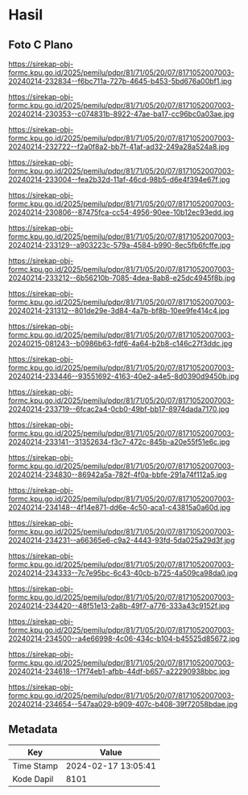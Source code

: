 # Hasil

## Foto C Plano

https://sirekap-obj-formc.kpu.go.id/2025/pemilu/pdpr/81/71/05/20/07/8171052007003-20240214-232834--f6bc711a-727b-4645-b453-5bd676a00bf1.jpg

https://sirekap-obj-formc.kpu.go.id/2025/pemilu/pdpr/81/71/05/20/07/8171052007003-20240214-230353--c074831b-8922-47ae-ba17-cc96bc0a03ae.jpg

https://sirekap-obj-formc.kpu.go.id/2025/pemilu/pdpr/81/71/05/20/07/8171052007003-20240214-232722--f2a0f8a2-bb7f-41af-ad32-249a28a524a8.jpg

https://sirekap-obj-formc.kpu.go.id/2025/pemilu/pdpr/81/71/05/20/07/8171052007003-20240214-233004--fea2b32d-11af-46cd-98b5-d6e4f394e67f.jpg

https://sirekap-obj-formc.kpu.go.id/2025/pemilu/pdpr/81/71/05/20/07/8171052007003-20240214-230806--87475fca-cc54-4956-90ee-10b12ec93edd.jpg

https://sirekap-obj-formc.kpu.go.id/2025/pemilu/pdpr/81/71/05/20/07/8171052007003-20240214-233129--a903223c-579a-4584-b990-8ec5fb6fcffe.jpg

https://sirekap-obj-formc.kpu.go.id/2025/pemilu/pdpr/81/71/05/20/07/8171052007003-20240214-233212--6b56210b-7085-4dea-8ab8-e25dc4945f8b.jpg

https://sirekap-obj-formc.kpu.go.id/2025/pemilu/pdpr/81/71/05/20/07/8171052007003-20240214-231312--801de29e-3d84-4a7b-bf8b-10ee9fe414c4.jpg

https://sirekap-obj-formc.kpu.go.id/2025/pemilu/pdpr/81/71/05/20/07/8171052007003-20240215-081243--b0986b63-fdf6-4a64-b2b8-c146c27f3ddc.jpg

https://sirekap-obj-formc.kpu.go.id/2025/pemilu/pdpr/81/71/05/20/07/8171052007003-20240214-233446--93551692-4163-40e2-a4e5-8d0390d9450b.jpg

https://sirekap-obj-formc.kpu.go.id/2025/pemilu/pdpr/81/71/05/20/07/8171052007003-20240214-233719--6fcac2a4-0cb0-49bf-bb17-8974dada7170.jpg

https://sirekap-obj-formc.kpu.go.id/2025/pemilu/pdpr/81/71/05/20/07/8171052007003-20240214-233141--31352634-f3c7-472c-845b-a20e55f51e6c.jpg

https://sirekap-obj-formc.kpu.go.id/2025/pemilu/pdpr/81/71/05/20/07/8171052007003-20240214-234830--86942a5a-782f-4f0a-bbfe-291a74f112a5.jpg

https://sirekap-obj-formc.kpu.go.id/2025/pemilu/pdpr/81/71/05/20/07/8171052007003-20240214-234148--4f14e871-dd6e-4c50-aca1-c43815a0a60d.jpg

https://sirekap-obj-formc.kpu.go.id/2025/pemilu/pdpr/81/71/05/20/07/8171052007003-20240214-234231--a66365e6-c9a2-4443-93fd-5da025a29d3f.jpg

https://sirekap-obj-formc.kpu.go.id/2025/pemilu/pdpr/81/71/05/20/07/8171052007003-20240214-234333--7c7e95bc-6c43-40cb-b725-4a509ca98da0.jpg

https://sirekap-obj-formc.kpu.go.id/2025/pemilu/pdpr/81/71/05/20/07/8171052007003-20240214-234420--48f51e13-2a8b-49f7-a776-333a43c9152f.jpg

https://sirekap-obj-formc.kpu.go.id/2025/pemilu/pdpr/81/71/05/20/07/8171052007003-20240214-234500--a4e66998-4c06-434c-b104-b45525d85672.jpg

https://sirekap-obj-formc.kpu.go.id/2025/pemilu/pdpr/81/71/05/20/07/8171052007003-20240214-234618--17f74eb1-afbb-44df-b657-a22290938bbc.jpg

https://sirekap-obj-formc.kpu.go.id/2025/pemilu/pdpr/81/71/05/20/07/8171052007003-20240214-234654--547aa029-b909-407c-b408-39f72058bdae.jpg


## Metadata

| Key        | Value               |
| ---------- | ------------------- |
| Time Stamp | 2024-02-17 13:05:41 |
| Kode Dapil | 8101                |



